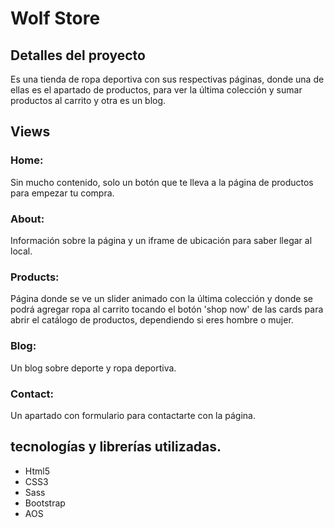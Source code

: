 <h1>Wolf Store</h1>

<h2>Detalles del proyecto</h2>
<p>Es una tienda de ropa deportiva con sus respectivas páginas, donde una de ellas es el apartado de productos, para ver la última colección y sumar productos al carrito y otra es un blog.</p>

<h2>Views</h2>

<h3>Home:</h3>
<p>Sin mucho contenido, solo un botón que te lleva a la página de productos para empezar tu compra.</p>

<h3>About:</h3>
<p>Información sobre la página y un iframe de ubicación para saber llegar al local.</p>

<h3>Products:</h3>
<p>Página donde se ve un slider animado con la última colección y donde se podrá agregar ropa al carrito tocando el botón 'shop now' de las cards para abrir el catálogo de productos, dependiendo si eres hombre o mujer.</p>

<h3>Blog:</h3>
<p>Un blog sobre deporte y ropa deportiva.</p>

<h3>Contact:</h3>
<p>Un apartado con formulario para contactarte con la página.</p>

<h2>tecnologías y librerías utilizadas.</h2>
<ul>
    <li>Html5</li>
    <li>CSS3</li>
    <li>Sass</li>
    <li>Bootstrap</li>
    <li>AOS</li>
</ul>


